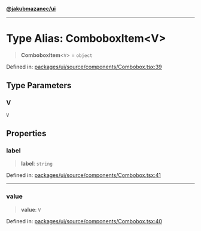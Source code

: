 [**@jakubmazanec/ui**](../README.md)

---

# Type Alias: ComboboxItem\<V\>

> **ComboboxItem**\<`V`\> = `object`

Defined in:
[packages/ui/source/components/Combobox.tsx:39](https://github.com/jakubmazanec/tools/blob/026d472564678641afd0039e9c07d936f221ca46/packages/ui/source/components/Combobox.tsx#L39)

## Type Parameters

### V

`V`

## Properties

### label

> **label**: `string`

Defined in:
[packages/ui/source/components/Combobox.tsx:41](https://github.com/jakubmazanec/tools/blob/026d472564678641afd0039e9c07d936f221ca46/packages/ui/source/components/Combobox.tsx#L41)

---

### value

> **value**: `V`

Defined in:
[packages/ui/source/components/Combobox.tsx:40](https://github.com/jakubmazanec/tools/blob/026d472564678641afd0039e9c07d936f221ca46/packages/ui/source/components/Combobox.tsx#L40)
